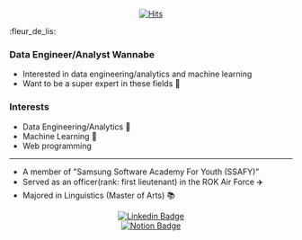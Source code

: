 <div align=center>
  
[![Hits](https://hits.seeyoufarm.com/api/count/incr/badge.svg?url=https%3A%2F%2Fgithub.com%2Fghleex%2F&count_bg=%2300ADEF&title_bg=%23555555&icon=&icon_color=%23E7E7E7&title=hits&edge_flat=false)](https://github.com/ghleex/)

</div>
:fleur_de_lis:

### Data Engineer/Analyst Wannabe
- Interested in data engineering/analytics and machine learning
- Want to be a super expert in these fields :dash:

### Interests
- Data Engineering/Analytics :floppy_disk:
- Machine Learning :robot:
- Web programming

------
- A member of "Samsung Software Academy For Youth (SSAFY)" 
- Served as an officer(rank: first lieutenant) in the ROK Air Force :airplane: 
- Majored in Linguistics (Master of Arts) :books: 


<div align=center>
  
[![Linkedin Badge](https://img.shields.io/badge/-LinkedIn-blue?style=flat-square&logo=Linkedin&logoColor=white&link=https://bit.ly/2O670OE)](https://bit.ly/2O670OE)	
[![Notion Badge](https://img.shields.io/badge/-Notion-ffffff?style=flat-square&logo=notion&logoColor=black&link=https://bit.ly/3lD1cbX)](https://bit.ly/3lD1cbX)


</div>





<!--
**ghleex/ghleex** is a ✨ _special_ ✨ repository because its `README.md` (this file) appears on your GitHub profile.

Here are some ideas to get you started:
  [![Tech Blog Badge](http://img.shields.io/badge/-Tech%20blog-black?style=flat-square&logo=github&link=https://zzsza.github.io/)](https://ghleex.github.io/)
  
  [![Youtube Badge](https://img.shields.io/badge/Youtube-ff0000?style=flat-square&logo=youtube&link=https://www.youtube.com/c/kyleschool)](https://www.youtube.com/c/주소 넣기)
  
  [![Gmail Badge](https://img.shields.io/badge/Gmail-d14836?style=flat-square&logo=Gmail&logoColor=white&link=mailto:ghleex@gmail.com)](mailto:ghleex@gmail.com)
  
  [![RocketPunch Badge](https://img.shields.io/badge/-RocketPunch-4f62f8?style=flat-square&link=https://bit.ly/3ea6Uiv)](https://bit.ly/3ea6Uiv)
  
- 🔭 I’m currently working on ...
- 🌱 I’m currently learning ...
- 👯 I’m looking to collaborate on ...
- 🤔 I’m looking for help with ...
- 💬 Ask me about ...

- 😄 Pronouns: ...
- ⚡ Fun fact: ...
- Notion url: https://bit.ly/3lD1cbX
- Projects url: https://bit.ly/2MTqxkQ
-->
